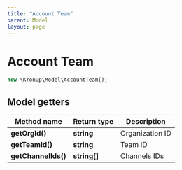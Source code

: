 ```yaml
---
title: "Account Team"
parent: Model
layout: page
---
```


# Account Team

```php
new \Kronup\Model\AccountTeam();
```

## Model getters

Method name | Return type | Description
------------ | ------------- | -------------
**getOrgId()** | **string** | Organization ID
**getTeamId()** | **string** | Team ID
**getChannelIds()** | **string[]** | Channels IDs

